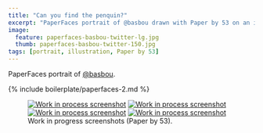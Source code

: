 ```yaml
---
title: "Can you find the penquin?"
excerpt: "PaperFaces portrait of @basbou drawn with Paper by 53 on an iPad."
image: 
  feature: paperfaces-basbou-twitter-lg.jpg
  thumb: paperfaces-basbou-twitter-150.jpg
tags: [portrait, illustration, Paper by 53]
---
```


PaperFaces portrait of <a href="http://twitter.com/basbou">@basbou</a>.

{% include boilerplate/paperfaces-2.md %}

<figure class="half">
	<a href="{{ site.url }}/assets/images/paperfaces-basbou-process-1-lg.jpg"><img src="{{ site.url }}/assets/images/paperfaces-basbou-process-1-600.jpg" alt="Work in process screenshot"></a>
	<a href="{{ site.url }}/assets/images/paperfaces-basbou-process-2-lg.jpg"><img src="{{ site.url }}/assets/images/paperfaces-basbou-process-2-600.jpg" alt="Work in process screenshot"></a>
	<a href="{{ site.url }}/assets/images/paperfaces-basbou-process-3-lg.jpg"><img src="{{ site.url }}/assets/images/paperfaces-basbou-process-3-600.jpg" alt="Work in process screenshot"></a>
	<a href="{{ site.url }}/assets/images/paperfaces-basbou-process-4-lg.jpg"><img src="{{ site.url }}/assets/images/paperfaces-basbou-process-4-600.jpg" alt="Work in process screenshot"></a>
	<figcaption>Work in progress screenshots (Paper by 53).</figcaption>
</figure>